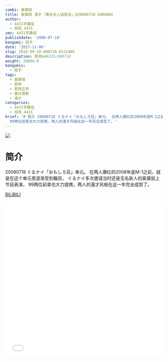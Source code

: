```yaml
---
combi: 奥黛丽
title: 奥黛丽 漫才「春日夫人选拔会」@20080718 GURUNAI
author:
  - 4431字幕组
  - 叔叔_4431
zmz: 4431字幕组
publishdate: '2008-07-18'
bangumi: 段子
date: '2017-11-06'
slug: 2016-09-10-080718-6221405
description: 其他&#8226;080718
weight: 28894.0
bangumis:
  - 段子
tags:
  - 奥黛丽
  - 若林
  - 若林正恭
  - 春日俊彰
  - 漫才
categories:
  - 4431字幕组
  - 叔叔_4431
brief: '# 简介 20080718 ぐるナイ「おもしろ荘」单元。 在两人爆红的2008年底M-1之前，就是在这个单元里逐渐受到瞩目， ぐるナイ多次邀请当时还是无名新人的奥黛丽上节目表演，
  99两位前辈也大力提携，两人的漫才风格在这一年完全成型了。'
---
```

![](https://i.imgur.com/d6Mbxr2.png)
# 简介  
20080718 ぐるナイ「おもしろ荘」单元。
在两人爆红的2008年底M-1之前，就是在这个单元里逐渐受到瞩目，
ぐるナイ多次邀请当时还是无名新人的奥黛丽上节目表演，
99两位前辈也大力提携，两人的漫才风格在这一年完全成型了。


  [BILIBILI](https://www.bilibili.com/video/av6221405/)

  <iframe src="//www.bilibili.com/blackboard/player.html?aid=6221405" width="100%" height="500" frameborder="0" allowfullscreen="allowfullscreen"></iframe>
